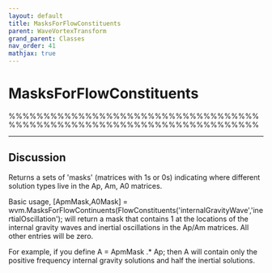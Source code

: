 ```yaml
---
layout: default
title: MasksForFlowConstituents
parent: WaveVortexTransform
grand_parent: Classes
nav_order: 41
mathjax: true
---
```


#  MasksForFlowConstituents

%%%%%%%%%%%%%%%%%%%%%%%%%%%%%%%%%%%%%%%%%%%%%%%%%%%%%%%%%%%%%%%%%%%%%%%%


---

## Discussion

  Returns a sets of 'masks' (matrices with 1s or 0s) indicating where
  different solution types live in the Ap, Am, A0 matrices.
 
  Basic usage,
  [ApmMask,A0Mask] = wvm.MasksForFlowContinuents(FlowConstituents('internalGravityWave','inertialOscillation');
  will return a mask that contains 1 at the locations of the internal
  gravity waves and inertial oscillations in the Ap/Am matrices. All other
  entries will be zero.
 
  For example, if you define A = ApmMask .* Ap; then A will contain only the
  positive frequency internal gravity solutions and half the inertial solutions.
